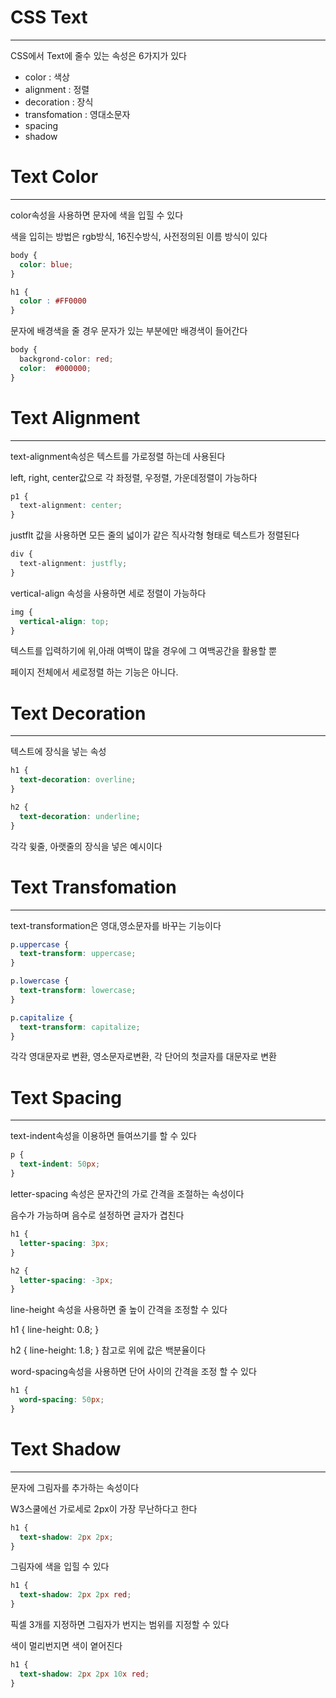 # CSS Text
-------------------
CSS에서 Text에 줄수 있는 속성은 6가지가 있다

- color : 색상
- alignment : 정렬
- decoration : 장식
- transfomation : 영대소문자 
- spacing
- shadow

# Text Color
------------------

color속성을 사용하면 문자에 색을 입힐 수 있다

색을 입히는 방법은 rgb방식, 16진수방식, 사전정의된 이름 방식이 있다

```CSS
body {
  color: blue;
}

h1 {
  color : #FF0000
}
```

문자에 배경색을 줄 경우 문자가 있는 부분에만 배경색이 들어간다
```CSS
body {
  backgrond-color: red;
  color:  #000000;
}
```

# Text Alignment
--------------------
text-alignment속성은 텍스트를 가로정렬 하는데 사용된다

left, right, center값으로 각 좌정렬, 우정렬, 가운데정렬이 가능하다

```CSS
p1 {
  text-alignment: center;
}
```
justflt 값을 사용하면 모든 줄의 넓이가 같은 직사각형 형태로 텍스트가 정렬된다

```CSS
div {
  text-alignment: justfly;
}
```

vertical-align 속성을 사용하면 세로 정렬이 가능하다

```CSS
img {
  vertical-align: top;
}
```
텍스트를 입력하기에 위,아래 여백이 많을 경우에 그 여백공간을 활용할 뿐

페이지 전체에서 세로정렬 하는 기능은 아니다.

# Text Decoration
------------------
텍스트에 장식을 넣는 속성

```CSS
h1 {
  text-decoration: overline;
}

h2 {
  text-decoration: underline;
}
```

각각 윚줄, 아랫줄의 장식을 넣은 예시이다

# Text Transfomation
----------------------
text-transformation은 영대,영소문자를 바꾸는 기능이다

```CSS
p.uppercase {
  text-transform: uppercase;
}

p.lowercase {
  text-transform: lowercase;
}

p.capitalize {
  text-transform: capitalize;
}
```

각각 영대문자로 변환, 영소문자로변환, 각 단어의 첫글자를 대문자로 변환 

# Text Spacing
---------------
text-indent속성을 이용하면 들여쓰기를 할 수 있다

```CSS
p {
  text-indent: 50px;
}
```

letter-spacing 속성은 문자간의 가로 간격을 조절하는 속성이다

음수가 가능하며 음수로 설정하면 글자가 겹친다

```CSS
h1 {
  letter-spacing: 3px;
}

h2 {
  letter-spacing: -3px;
}
```

line-height 속성을 사용하면 줄 높이 간격을 조정할 수 있다

h1 {
  line-height: 0.8;
}

h2 {
  line-height: 1.8;
}
참고로 위에 값은 백분율이다

word-spacing속성을 사용하면 단어 사이의 간격을 조정 할 수 있다

```CSS
h1 {
  word-spacing: 50px;
}
```

# Text Shadow
----------------

문자에 그림자를 추가하는 속성이다

W3스쿨에선 가로세로 2px이 가장 무난하다고 한다

```CSS
h1 {
  text-shadow: 2px 2px;
}
```

그림자에 색을 입힐 수 있다

```CSS
h1 {
  text-shadow: 2px 2px red;
}
```

픽셀 3개를 지정하면 그림자가 번지는 범위를 지정할 수 있다

색이 멀리번지면 색이 옅어진다
```CSS
h1 {
  text-shadow: 2px 2px 10x red;
}
```
